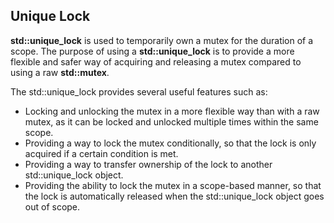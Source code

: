 ## Unique Lock
**std::unique_lock** is used to temporarily own a mutex for the duration of a scope. The purpose of using a **std::unique_lock** is to provide a more flexible and safer way of acquiring and releasing a mutex compared to using a raw **std::mutex**.

The std::unique_lock provides several useful features such as:

- Locking and unlocking the mutex in a more flexible way than with a raw mutex, as it can be locked and unlocked multiple times within the same scope.
- Providing a way to lock the mutex conditionally, so that the lock is only acquired if a certain condition is met.
- Providing a way to transfer ownership of the lock to another std::unique_lock object.
- Providing the ability to lock the mutex in a scope-based manner, so that the lock is automatically released when the std::unique_lock object goes out of scope.
